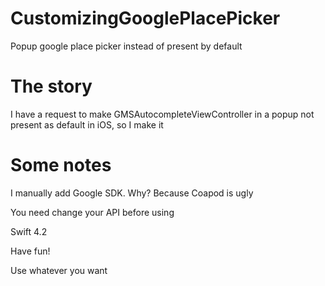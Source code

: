 # CustomizingGooglePlacePicker
Popup google place picker instead of present by default

# The story
I have a request to make GMSAutocompleteViewController in a popup not present as default in iOS, so I make it

# Some notes
I manually add Google SDK. Why? Because Coapod is ugly

You need change your API before using 

Swift 4.2

Have fun!

Use whatever you want
